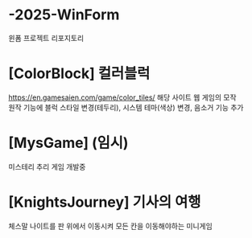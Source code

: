 # -2025-WinForm
윈폼 프로젝트 리포지토리

# [ColorBlock] 컬러블럭
https://en.gamesaien.com/game/color_tiles/ 해당 사이트 웹 게임의 모작 <br />
원작 기능에 블럭 스타일 변경(테두리), 시스템 테마(색상) 변경, 음소거 기능 추가

# [MysGame] (임시)
미스테리 추리 게임 개발중

# [KnightsJourney] 기사의 여행
체스말 나이트를 판 위에서 이동시켜 모든 칸을 이동해야하는 미니게임
